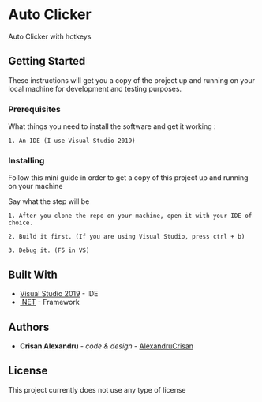 # Auto Clicker

Auto Clicker with hotkeys

## Getting Started

These instructions will get you a copy of the project up and running on your local machine for development and testing purposes.

### Prerequisites

What things you need to install the software and get it working :

```
1. An IDE (I use Visual Studio 2019)
```

### Installing

Follow this mini guide in order to get a copy of this project up and running on your machine

Say what the step will be

```
1. After you clone the repo on your machine, open it with your IDE of choice.

2. Build it first. (If you are using Visual Studio, press ctrl + b)

3. Debug it. (F5 in VS)
```

## Built With

* [Visual Studio 2019](https://visualstudio.microsoft.com/vs/) - IDE
* [.NET](https://dotnet.microsoft.com/download/dotnet-framework) - Framework

## Authors

* **Crisan Alexandru** - *code & design* - [AlexandruCrisan](https://github.com/AlexandruCrisan)

## License

This project currently does not use any type of license
